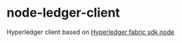 # node-ledger-client

Hyperledger client based on [Hyperledger fabric sdk node](https://fabric-sdk-node.github.io/)
